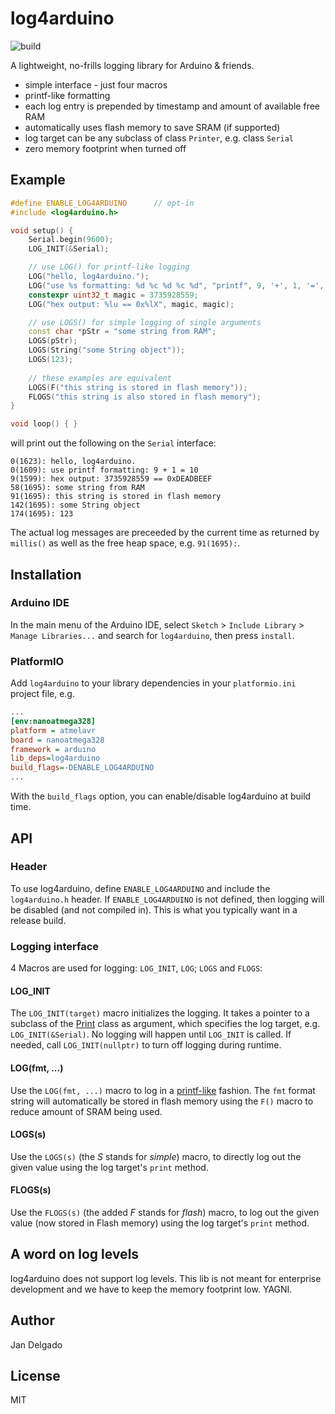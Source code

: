 # log4arduino

![build](https://github.com/jandelgado/log4arduino/workflows/build/badge.svg)

A lightweight, no-frills logging library for Arduino & friends.

* simple interface - just four macros
* printf-like formatting
* each log entry is prepended by timestamp and amount of available free RAM
* automatically uses flash memory to save SRAM (if supported)
* log target can be any subclass of class `Printer`, e.g. class `Serial`
* zero memory footprint when turned off

## Example

```c++
#define ENABLE_LOG4ARDUINO      // opt-in
#include <log4arduino.h>

void setup() {
    Serial.begin(9600);
    LOG_INIT(&Serial);

    // use LOG() for printf-like logging
    LOG("hello, log4arduino.");
    LOG("use %s formatting: %d %c %d %c %d", "printf", 9, '+', 1, '=', 10);
    constexpr uint32_t magic = 3735928559;
    LOG("hex output: %lu == 0x%lX", magic, magic);

    // use LOGS() for simple logging of single arguments
    const char *pStr = "some string from RAM";
    LOGS(pStr);
    LOGS(String("some String object"));
    LOGS(123);
    
    // these examples are equivalent
    LOGS(F("this string is stored in flash memory"));
    FLOGS("this string is also stored in flash memory");
}

void loop() { }
```

will print out the following on the `Serial` interface:

```
0(1623): hello, log4arduino.
0(1609): use printf formatting: 9 + 1 = 10
9(1599): hex output: 3735928559 == 0xDEADBEEF
58(1695): some string from RAM
91(1695): this string is stored in flash memory
142(1695): some String object
174(1695): 123
```

The actual log messages are preceeded by the current time as returned by
`millis()` as well as the free heap space, e.g. `91(1695):`.

## Installation

### Arduino IDE

In the main menu of the Arduino IDE, select `Sketch` > `Include Library` >
`Manage Libraries...` and search for `log4arduino`, then press `install`.

### PlatformIO

Add `log4arduino` to your library dependencies in your `platformio.ini` project
file, e.g.

```ini
...
[env:nanoatmega328]
platform = atmelavr
board = nanoatmega328
framework = arduino
lib_deps=log4arduino
build_flags=-DENABLE_LOG4ARDUINO
...
```

With the `build_flags` option, you can enable/disable log4arduino at build time.

## API

### Header

To use log4arduino, define `ENABLE_LOG4ARDUINO` and include the `log4arduino.h`
header.  If `ENABLE_LOG4ARDUINO` is not defined, then logging will be disabled
(and not compiled in). This is what you typically want in a release build.

### Logging interface

4 Macros are used for logging: `LOG_INIT`, `LOG`; `LOGS` and `FLOGS`:

#### LOG_INIT

The `LOG_INIT(target)` macro initializes the logging. It takes a pointer to a
subclass of the [Print](https://github.com/arduino/Arduino/blob/master/hardware/arduino/avr/cores/arduino/Print.h)
class as argument, which specifies the log target, e.g. `LOG_INIT(&Serial)`. No
logging will happen until `LOG_INIT` is called. If needed, call
`LOG_INIT(nullptr)` to turn off logging during runtime.

#### LOG(fmt, ...)

Use the `LOG(fmt, ...)` macro to log in a
[printf-like](http://www.cplusplus.com/reference/cstdio/printf/) fashion. The
`fmt` format string will automatically be stored in flash memory using the
`F()` macro to reduce amount of SRAM being used.

#### LOGS(s)

Use the `LOGS(s)` (the *S* stands for *simple*) macro, to directly log out the
given value using the log target's `print` method.

#### FLOGS(s)

Use the `FLOGS(s)` (the added *F* stands for *flash*) macro, to log out the
given value (now stored in Flash memory) using the log target's `print` method.

## A word on log levels

log4arduino does not support log levels. This lib is not meant for enterprise
development and we have to keep the memory footprint low. YAGNI.

## Author

Jan Delgado

## License

MIT
